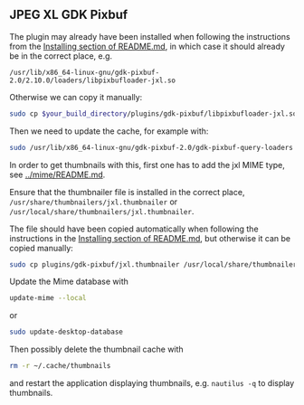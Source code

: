 ## JPEG XL GDK Pixbuf


The plugin may already have been installed when following the instructions from the
[Installing section of README.md](../../README.md#installing), in which case it should
already be in the correct place, e.g.

```/usr/lib/x86_64-linux-gnu/gdk-pixbuf-2.0/2.10.0/loaders/libpixbufloader-jxl.so```

Otherwise we can copy it manually:

```bash
sudo cp $your_build_directory/plugins/gdk-pixbuf/libpixbufloader-jxl.so /usr/lib/x86_64-linux-gnu/gdk-pixbuf-2.0/2.10.0/loaders/libpixbufloader-jxl.so
```


Then we need to update the cache, for example with:

```bash
sudo /usr/lib/x86_64-linux-gnu/gdk-pixbuf-2.0/gdk-pixbuf-query-loaders --update-cache
```

In order to get thumbnails with this, first one has to add the jxl MIME type, see
[../mime/README.md](../mime/README.md).

Ensure that the thumbnailer file is installed in the correct place,
`/usr/share/thumbnailers/jxl.thumbnailer` or `/usr/local/share/thumbnailers/jxl.thumbnailer`.

The file should have been copied automatically when following the instructions
in the [Installing section of README.md](../../README.md#installing), but
otherwise it can be copied manually:

```bash
sudo cp plugins/gdk-pixbuf/jxl.thumbnailer /usr/local/share/thumbnailers/jxl.thumbnailer
```

Update the Mime database with
```bash
update-mime --local
```
or
```bash
sudo update-desktop-database
```

Then possibly delete the thumbnail cache with
```bash
rm -r ~/.cache/thumbnails
```
and restart the application displaying thumbnails, e.g. `nautilus -q` to display thumbnails.

